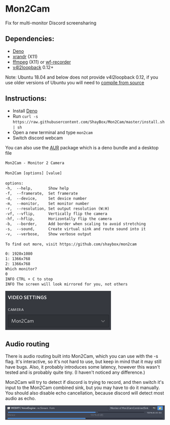 # Mon2Cam

Fix for multi-monitor Discord screensharing

## Dependencies:

- [Deno]
- [xrandr] (X11)
- [ffmpeg] (X11) or [wf-recorder](wlroots)
- [v4l2loopback] 0.12+

Note:
Ubuntu 18.04 and below does not provide v4l2loopback 0.12, if you use older versions of Ubuntu you will need to [compile from source](https://github.com/umlaeute/v4l2loopback#install)

## Instructions:

- Install [Deno]
- Run `curl -s https://raw.githubusercontent.com/ShayBox/Mon2Cam/master/install.sh | sh`
- Open a new terminal and type `mon2cam`
- Switch discord webcam

You can also use the [AUR] package which is a deno bundle and a desktop file

```
Mon2Cam - Monitor 2 Camera

Mon2Cam [options] [value]

options:
-h,  --help,       Show help
-f,  --framerate,  Set framerate
-d,  --device,     Set device number
-m,  --monitor,    Set monitor number
-r,  --resolution, Set output resolution (W:H)
-vf, --vflip,      Vertically flip the camera
-hf, --hflip,      Horizontally flip the camera
-b,  --border,     Add border when scaling to avoid stretching
-s,  --sound,      Create virtual sink and route sound into it
-v,  --verbose,    Show verbose output

To find out more, visit https://github.com/shaybox/mon2cam
```

```
0: 1920x1080
1: 1366x768
2: 1366x768
Which monitor?
0
INFO CTRL + C to stop
INFO The screen will look mirrored for you, not others
```

![Screenshot](images/discord_webcam.png)

## Audio routing

There is audio routing built into Mon2Cam, which you can use with the -s flag. It's interactive, so it's not hard to use, but keep in mind that it may still have bugs. Also, it probably introduces some latency, however this wasn't tested and is probably quite tiny. (I haven't noticed any difference.)

Mon2Cam will try to detect if discord is trying to record, and then switch it's input to the Mon2Cam combined sink, but you may have to do it manually. You should also disable echo cancellation, because discord will detect most audio as echo.

![Screenshot_Pavucontrol](images/pavucontrol.png)

[deno]: https://deno.land/
[xrandr]: https://www.x.org/releases/X11R7.7/doc/man/man1/xrandr.1.xhtml
[ffmpeg]: http://ffmpeg.org/
[v4l2loopback]: https://github.com/umlaeute/v4l2loopback
[aur]: https://aur.archlinux.org/packages/mon2cam-git/

